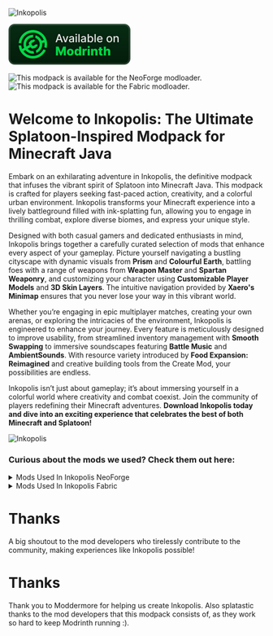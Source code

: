 ![Inkopolis](https://cdn.modrinth.com/data/cached_images/08a91f90324f35c122bc3c4ef32be91a631daa71.jpeg)

![This modpack is available on Modrinth.](https://github.com/intergrav/devins-badges/raw/2dc967fc44dc73850eee42c133a55c8ffc5e30cb/assets/cozy/available/modrinth_vector.svg)

![This modpack is available for the NeoForge modloader.](https://github.com/Steveplays28/noisium/raw/24de632923c03864d65568a2cb5ce1e2cee0a304/docs/assets/badges/compact/supported/neoforge_vector.svg)     ![This modpack is available for the Fabric modloader.](https://github.com/intergrav/devins-badges/raw/2dc967fc44dc73850eee42c133a55c8ffc5e30cb/assets/compact/supported/fabric_vector.svg)

# Welcome to Inkopolis: The Ultimate Splatoon-Inspired Modpack for Minecraft Java

Embark on an exhilarating adventure in Inkopolis, the definitive modpack that infuses the vibrant spirit of Splatoon into Minecraft Java. This modpack is crafted for players seeking fast-paced action, creativity, and a colorful urban environment. Inkopolis transforms your Minecraft experience into a lively battleground filled with ink-splatting fun, allowing you to engage in thrilling combat, explore diverse biomes, and express your unique style.

Designed with both casual gamers and dedicated enthusiasts in mind, Inkopolis brings together a carefully curated selection of mods that enhance every aspect of your gameplay. Picture yourself navigating a bustling cityscape with dynamic visuals from **Prism** and **Colourful Earth**, battling foes with a range of weapons from **Weapon Master** and **Spartan Weaponry**, and customizing your character using **Customizable Player Models** and **3D Skin Layers**. The intuitive navigation provided by **Xaero's Minimap** ensures that you never lose your way in this vibrant world.

Whether you’re engaging in epic multiplayer matches, creating your own arenas, or exploring the intricacies of the environment, Inkopolis is engineered to enhance your journey. Every feature is meticulously designed to improve usability, from streamlined inventory management with **Smooth Swapping** to immersive soundscapes featuring **Battle Music** and **AmbientSounds**. With resource variety introduced by **Food Expansion: Reimagined** and creative building tools from the Create Mod, your possibilities are endless.

Inkopolis isn’t just about gameplay; it’s about immersing yourself in a colorful world where creativity and combat coexist. Join the community of players redefining their Minecraft adventures. **Download Inkopolis today and dive into an exciting experience that celebrates the best of both Minecraft and Splatoon!**

![Inkopolis](https://cdn.modrinth.com/data/cached_images/ca2e9e49d3d7296797e00d3aa52fe838fbba0765.jpeg)

### Curious about the mods we used? Check them out here:

<details>
  <summary>Mods Used In Inkopolis NeoForge</summary>
  
- [**3D Skin Layers**](https://modrinth.com/mod/3dskinlayers) - Render the player skin layer in 3d!
- [**Additional Additions**](https://modrinth.com/mod/addadd) - Additional Additions is a mod that aims to add additional uses for Copper, Amethyst and Glow Ink Sacs as well as other useful additional additions to the game.
- [**AmbientSounds**](https://modrinth.com/mod/ambientsounds) - #listentonature
- [**Animation Overhaul**](https://modrinth.com/mod/animationoverhaul) - Smooth and interactive animations. Customizable and compatible!
- [**AppleSkin**](https://modrinth.com/mod/appleskin) - Food/hunger-related HUD improvements
- [**Architectury API**](https://modrinth.com/mod/architectury-api) - An intermediary api aimed to ease developing multiplatform mods.
- [**Armourer's Workshop**](https://modrinth.com/mod/armourers-workshop) - Cosmetic weapon and armour skins.
- [**Battle Music**](https://modrinth.com/mod/battlemusic) - Adds fully configurable battle music. By default, gives music to elder guardians, wardens, the wither, and the ender dragon.
- [**Better Advancements**](https://modrinth.com/mod/better-advancements) - Better Advancements tries to improve the UI and UX for the advancements system in minecraft 1.12+ in a modded environment
- [**Better Third Person**](https://modrinth.com/mod/better-third-person) - Improves third person camera view.
- [**BetterF3**](https://modrinth.com/mod/betterf3) - BetterF3 is a mod that replaces Minecraft's original debug HUD with a highly customizable, more human-readable HUD.
- [**Cataclysm Weaponery**](https://modrinth.com/mod/cataclysm-weaponery) - New ignitium weapons for L_Ender's Cataclysm mod
- [**Cell (Vanilla+)**](https://modrinth.com/mod/cell) - Adds 200+ various tweaks, items, commands, food, armor, blocks, equipment, automation, and more!
- [**Cherished Worlds**](https://modrinth.com/mod/cherished-worlds) - Favorite/pin/bookmark certain worlds, which will always be at the top of the list and cannot be deleted.
- [**Cloth Config API**](https://modrinth.com/mod/cloth-config) - Configuration Library for Minecraft Mods
- [**Clumps**](https://modrinth.com/mod/clumps) - Clumps XP orbs together to reduce lag
- [**Colourful Earth**](https://modrinth.com/mod/colourful-earth) - You will now be able to dye any dirt block in the game, using your favorite colored dyes! In this way, you will be able to use a lot of new blocks to decorate your buildings or games.
- [**Create**](https://modrinth.com/mod/create) - Aesthetic Technology that empowers the Player
- [**CreativeCore**](https://modrinth.com/mod/creativecore) - A core mod
- [**Customizable Player Models**](https://modrinth.com/mod/custom-player-models) - Customize your minecraft avatar!
- [**Embeddium**](https://modrinth.com/mod/embeddium) - A powerful, mod-friendly, FOSS client performance mod for NeoForge
- [**Food Expansion: Reimagined**](https://modrinth.com/mod/food-expansion-reimagined) - Simple Mod, which adds new Food into the game. Now for newer versions!
- [**Geckolib**](https://modrinth.com/mod/geckolib) - A 3D animation library for entities, blocks, items, armor, and more!
- [**Iceberg**](https://modrinth.com/mod/iceberg) - A modding library that contains new events, helpers, and utilities to make modder's lives easier.
- [**ImmediatelyFast**](https://modrinth.com/mod/immediatelyfast) - Speed up immediate mode rendering in Minecraft
- [**Iris/Oculus & GeckoLib Compat**](https://modrinth.com/mod/geckoanimfix) - Fixes GeckoLib animations not working if using a shaderpack with entity shadows.
- [**Item Borders**](https://modrinth.com/mod/item-borders) - Add colored borders to inventory slots to make your rare items stand out!
- [**Item Highlighter**](https://modrinth.com/mod/item-highlighter) - Highlights newly picked-up items. Simple and convenient.
- [**Jade 🔍**](https://modrinth.com/mod/jade) - Shows information about what you are looking at. (Hwyla/Waila fork for Minecraft 1.16+)
- [**Kotlin for Forge**](https://modrinth.com/mod/kotlin-for-forge) - Adds a Kotlin language loader and provides some optional utilities.
- [**More Effects & Enchants**](https://modrinth.com/mod/more-effects-and-enchants) - This mod adds more effects and enchants along with other random items.
- [**Necronomicon API**](https://modrinth.com/mod/necronomicon) - A personal utility library for my mods.
- [**Paintable**](https://modrinth.com/mod/paintable) - Adds a paint bucket and paintbrush that you can use to paint your walls.
- [**Prism**](https://modrinth.com/mod/prism-lib) - A library all about color! Provides lots of color-related functionality for dependent mods.
- [**Puzzles Lib**](https://modrinth.com/mod/puzzles-lib) - Why's it called Puzzles you ask? That's the puzzle!
- [**Roughly Enough Items (REI)**](https://modrinth.com/mod/rei) - Clean and Customizable. Alternative to Just Enough Items/JEI.
- [**Smooth Swapping**](https://modrinth.com/mod/smooth-swapping) - Moves items smoothly in inventories
- [**Spartan Shields**](https://modrinth.com/mod/spartan-shields) - Needing more Shields in Minecraft? You've come to the right place!
- [**Spartan Weaponry**](https://modrinth.com/mod/spartan-weaponry) - Weapons Galore! A whole new arsenal of weaponry made for Minecraft!
- [**Stylish Effects**](https://modrinth.com/mod/stylish-effects) - Status effect display overhaul: Display them in any menu! And way more compact.
- [**Traveler's Backpack**](https://modrinth.com/mod/travelersbackpack) - Unique and upgradeable backpacks with customisation, Curios API/Trinkets integration and more!
- [**Traveler's Titles**](https://modrinth.com/mod/travelers-titles) - Epic, RPG-like titles when entering biomes & dimensions!
- [**Visuality: Reforged**](https://modrinth.com/mod/visuality-forge) - Little visual improvements by adding a bunch of new particles.
- [**Weapon Master**](https://modrinth.com/mod/weapon-master) - Powerful Modular Weapons with Aesthetic Freedom, Gamechanging Abilities, and Completely Reworked Hit Detection.
- [**Xaero's Minimap**](https://modrinth.com/mod/xaeros-minimap) - Displays a map of the nearby world terrain, players, mobs, entities in the corner of your screen. Lets you create waypoints which help you find the locations you've marked.
- [**YDM's Weapon Master**](https://modrinth.com/mod/weaponmaster) - With this Mod your Hotbar items will be visible on your Character, with a unique location for a Shield and Banner.
- [**YUNG's API**](https://modrinth.com/mod/yungs-api) - Library mod for YUNG's mods.</p>
</details>

<details>
  <summary>Mods Used In Inkopolis Fabric</summary>
  
- [**3D Skin Layers**](https://modrinth.com/mod/3dskinlayers) - Render the player skin layer in 3d!
- [**AmbientSounds**](https://modrinth.com/mod/ambientsounds) - #listentonature
- [**AppleSkin**](https://modrinth.com/mod/appleskin) - Food/hunger-related HUD improvements
- [**Architectury API**](https://modrinth.com/mod/architectury-api) - An intermediary api aimed to ease developing multiplatform mods.
- [**Battle Music**](https://modrinth.com/mod/battlemusic) - Adds fully configurable battle music. By default, gives music to elder guardians, wardens, the wither, and the ender dragon.
- [**Better Advancements**](https://modrinth.com/mod/better-advancements) - Better Advancements tries to improve the UI and UX for the advancements system in minecraft 1.12+ in a modded environment
- [**Better Third Person**](https://modrinth.com/mod/better-third-person) - Improves third person camera view.
- [**BetterF3**](https://modrinth.com/mod/betterf3) - BetterF3 is a mod that replaces Minecraft's original debug HUD with a highly customizable, more human-readable HUD.
- [**Cherished Worlds**](https://modrinth.com/mod/cherished-worlds) - Favorite/pin/bookmark certain worlds, which will always be at the top of the list and cannot be deleted.
- [**Cloth Config API**](https://modrinth.com/mod/cloth-config) - Configuration Library for Minecraft Mods
- [**Clumps**](https://modrinth.com/mod/clumps) - Clumps XP orbs together to reduce lag
- [**Create**](https://modrinth.com/mod/create) - Aesthetic Technology that empowers the Player
- [**CreativeCore**](https://modrinth.com/mod/creativecore) - A core mod
- [**Food Expansion: Reimagined**](https://modrinth.com/mod/food-expansion-reimagined) - Simple Mod, which adds new Food into the game. Now for newer versions!
- [**Jade 🔍**](https://modrinth.com/mod/jade) - Shows information about what you are looking at. (Hwyla/Waila fork for Minecraft 1.16+)
- [**Kotlin for Forge**](https://modrinth.com/mod/kotlin-for-forge) - Adds a Kotlin language loader and provides some optional utilities.
- [**More Effects & Enchants**](https://modrinth.com/mod/more-effects-and-enchants) - This mod adds more effects and enchants along with other random items.
- [**Paintable**](https://modrinth.com/mod/paintable) - Adds a paint bucket and paintbrush that you can use to paint your walls.
- [**Puzzles Lib**](https://modrinth.com/mod/puzzles-lib) - Why's it called Puzzles you ask? That's the puzzle!
- [**Radium**](https://modrinth.com/mod/radium) - Radium is an Unofficial Fork of CaffeineMC's "Lithium", made to work with Forge Mod Loader.
- [**Roughly Enough Items (REI)**](https://modrinth.com/mod/rei) - Clean and Customizable. Alternative to Just Enough Items/JEI.
- [**Stylish Effects**](https://modrinth.com/mod/stylish-effects) - Status effect display overhaul: Display them in any menu! And way more compact.
- [**Traveler's Backpack**](https://modrinth.com/mod/travelersbackpack) - Unique and upgradeable backpacks with customisation, Curios API/Trinkets integration and more!
- [**Visuality: Reforged**](https://modrinth.com/mod/visuality-forge) - Little visual improvements by adding a bunch of new particles.
- [**Wallpapers**](https://modrinth.com/mod/wallpapers) - Wallpapers add new colorful wallpapers that come in a variety of patterns to enhance the aesthetic appeal of your rooms!!
- [**Waxed**](https://modrinth.com/mod/waxed) - Adds wax blocks, wax pillars and now you can wax/unwax some blocks like copper!
- [**Weapon Master**](https://modrinth.com/mod/weapon-master) - Powerful Modular Weapons with Aesthetic Freedom, Gamechanging Abilities, and Completely Reworked Hit Detection.
- [**Xaero's Minimap**](https://modrinth.com/mod/xaeros-minimap) - Displays a map of the nearby world terrain, players, mobs, entities in the corner of your screen. Lets you create waypoints which help you find the locations you've marked.
- [**YDM's Weapon Master**](https://modrinth.com/mod/weaponmaster) - With this Mod your Hotbar items will be visible on your Character, with a unique location for a Shield and Banner.
</details>

# Thanks
A big shoutout to the mod developers who tirelessly contribute to the community, making experiences like Inkopolis possible!

# Thanks
Thank you to Moddermore for helping us create Inkopolis. Also splatastic thanks to the mod developers that this modpack consists of, as they work so hard to keep Modrinth running :).
